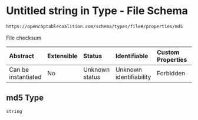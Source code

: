 # Untitled string in Type - File Schema

```txt
https://opencaptablecoalition.com/schema/types/file#/properties/md5
```

File checksum

| Abstract            | Extensible | Status         | Identifiable            | Custom Properties | Additional Properties | Access Restrictions | Defined In                                                                      |
| :------------------ | :--------- | :------------- | :---------------------- | :---------------- | :-------------------- | :------------------ | :------------------------------------------------------------------------------ |
| Can be instantiated | No         | Unknown status | Unknown identifiability | Forbidden         | Allowed               | none                | [File.schema.json*](../../schema/types/File.schema.json "open original schema") |

## md5 Type

`string`
